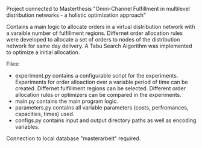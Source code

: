 Project connected to Masterthesis "Omni-Channel Fulfillment in multilevel distribution networks - a holistic optimization approach"

Contains a main logic to allocate orders in a virtual distribution network with a varaible number of fulfillment regions.
Differnet order allocation rules were developed to allocate a set of orders to nodes of the distribution network for same day delivery.
A Tabu Search Algorithm was implemented to optimize a initial allocation.

Files:
  - experiment.py contains a configurable script for the experiments.
                  Experiments for order alloaction over a variable period of time can be created. 
                  Differnet fulfillment regions can be selected.
                  Different order allocation rules or optimizers can be compared in the experiments.
  - main.py contains the main program logic.
  - parameters.py contains all variable parameters (costs, perfromances, capacities, times) used.
  - configs.py contains input and output directory paths as well as encoding variables.

Connection to local database "masterarbeit" required.
